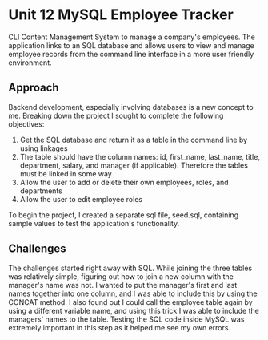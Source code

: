 # Unit 12 MySQL Employee Tracker
CLI Content Management System to manage a company's employees. The application links to an SQL database and allows users to view and manage employee records from the command line interface in a more user friendly environment.

## Approach
Backend development, especially involving databases is a new concept to me. Breaking down the project I sought to complete the following objectives:
1. Get the SQL database and return it as a table in the command line by using linkages
2. The table should have the column names: id, first_name, last_name, title, department, salary, and manager (if applicable). Therefore the tables must be linked in some way
3. Allow the user to add or delete their own employees, roles, and departments
4. Allow the user to edit employee roles

To begin the project, I created a separate sql file, seed.sql, containing sample values to test the application's functionality.

## Challenges
The challenges started right away with SQL. While joining the three tables was relatively simple, figuring out how to join a new column with the manager's name was not. I wanted to put the manager's first and last names together into one column, and I was able to include this by using the CONCAT method. I also found out I could call the employee table again by using a different variable name, and using this trick I was able to include the managers' names to the table. Testing the SQL code inside MySQL was extremely important in this step as it helped me see my own errors.